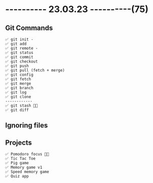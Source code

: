 # ---------- 23.03.23 ----------(75)

## Git Commands

    ✅ git init -
    ✅ git add
    ✅ git remote -
    ✅ git status
    ✅ git commit
    ✅ git checkout
    ✅ git push
    ✅ git pull (fetch + merge)
    ✅ git config
    ✅ git fetch
    ✅ git merge
    ✅ git branch
    ✅ git log
    ✅ git clone
    ------------
    ✅ git stash 👍🏻
    ✅ git diff

## Ignoring files

## Projects

    ✅ Pomodoro focus 👍🏻
    ✅ Tic Tac Toe
    ✅ Pig game
    ✅ Memory game v1
    ✅ Speed memory game
    ✅ Quiz app
